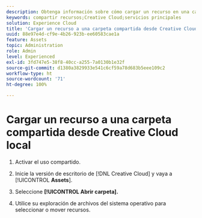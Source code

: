 ```yaml
---
description: Obtenga información sobre cómo cargar un recurso en una carpeta compartida desde el escritorio de Creative Cloud a Experience Cloud.
keywords: compartir recursos;Creative Cloud;servicios principales
solution: Experience Cloud
title: 'Cargar un recurso a una carpeta compartida desde Creative Cloud local '
uuid: 88e97e4d-cf9e-4b26-923b-ee60583cae1a
feature: Assets
topic: Administration
role: Admin
level: Experienced
exl-id: 3fd747e5-38f8-40cc-a255-7a0130b1e32f
source-git-commit: d1380a3829933e541c6cf59a78d683b5eee109c2
workflow-type: ht
source-wordcount: '71'
ht-degree: 100%

---
```


# Cargar un recurso a una carpeta compartida desde Creative Cloud local

1. Activar el uso compartido.

1. Inicie la versión de escritorio de [!DNL Creative Cloud] y vaya a [!UICONTROL **Assets**].

1. Seleccione **[!UICONTROL Abrir carpeta].**

1. Utilice su exploración de archivos del sistema operativo para seleccionar o mover recursos.
